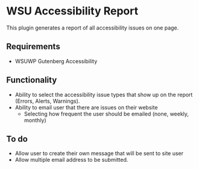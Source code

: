 # WSU Accessibility Report
This plugin generates a report of all accessibility issues on one page.
## Requirements
- WSUWP Gutenberg Accessibility
## Functionality
- Ability to select the accessibility issue types that show up on the report (Errors, Alerts, Warnings). 
- Ability to email user that there are issues on their website
	- Selecting how frequent the user should be emailed (none, weekly, monthly)
## To do
- Allow user to create their own message that will be sent to site user
- Allow multiple email address to be submitted. 